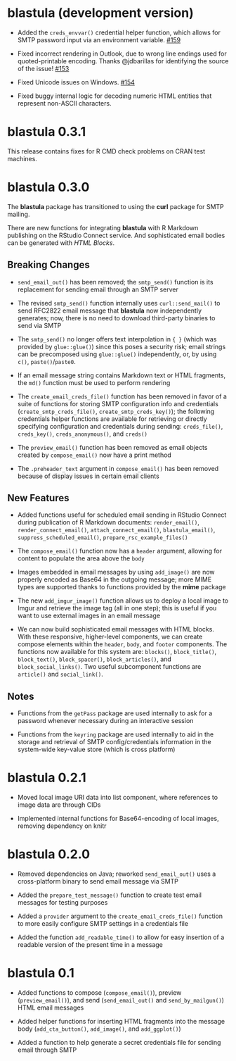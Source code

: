 # blastula (development version)

* Added the `creds_envvar()` credential helper function, which allows for SMTP password input via an environment variable. [#159](https://github.com/rich-iannone/blastula/pull/159)

* Fixed incorrect rendering in Outlook, due to wrong line endings used for quoted-printable encoding. Thanks @jdbarillas for identifying the source of the issue! [#153](https://github.com/rich-iannone/blastula/pull/153)

* Fixed Unicode issues on Windows. [#154](https://github.com/rich-iannone/blastula/pull/154)

* Fixed buggy internal logic for decoding numeric HTML entities that represent non-ASCII characters.

# blastula 0.3.1

This release contains fixes for R CMD check problems on CRAN test machines. 

# blastula 0.3.0

The **blastula** package has transitioned to using the **curl** package for SMTP mailing.

There are new functions for integrating **blastula** with R Markdown publishing on the RStudio Connect service. And sophisticated email bodies can be generated with *HTML Blocks*.

## Breaking Changes

* `send_email_out()` has been removed; the `smtp_send()` function is its replacement for sending email through an SMTP server

* The revised `smtp_send()` function internally uses `curl::send_mail()` to send RFC2822 email message that **blastula** now independently generates; now, there is no need to download third-party binaries to send via SMTP

* The `smtp_send()` no longer offers text interpolation in `{ }` (which was provided by `glue::glue()`) since this poses a security risk; email strings can be precomposed using `glue::glue()` independently, or, by using `c()`, `paste()`/`paste0`.

* If an email message string contains Markdown text or HTML fragments, the `md()` function must be used to perform rendering

* The `create_email_creds_file()` function has been removed in favor of a suite of functions for storing SMTP configuration info and credentials (`create_smtp_creds_file()`, `create_smtp_creds_key()`); the following credentials helper functions are available for retrieving or directly specifying configuration and credentials during sending: `creds_file()`, `creds_key()`, `creds_anonymous()`, and `creds()`

* The `preview_email()` function has been removed as email objects created by `compose_email()` now have a print method

* The `.preheader_text` argument in `compose_email()` has been removed because of display issues in certain email clients

## New Features

* Added functions useful for scheduled email sending in RStudio Connect during publication of R Markdown documents: `render_email()`, `render_connect_email()`, `attach_connect_email()`, `blastula_email()`, `suppress_scheduled_email()`, `prepare_rsc_example_files()`

* The `compose_email()` function now has a `header` argument, allowing for content to populate the area above the `body`

* Images embedded in email messages by using `add_image()` are now properly encoded as Base64 in the outgoing message; more MIME types are supported thanks to functions provided by the **mime** package

* The new `add_imgur_image()` function allows us to deploy a local image to Imgur and retrieve the image tag (all in one step); this is useful if you want to use external images in an email message

* We can now build sophisticated email messages with HTML blocks. With these responsive, higher-level components, we can create compose elements within the `header`, `body`, and `footer` components. The functions now available for this system are: `blocks()`, `block_title()`, `block_text()`, `block_spacer()`, `block_articles()`, and `block_social_links()`. Two useful subcomponent functions are `article()` and `social_link()`.

## Notes

* Functions from the `getPass` package are used internally to ask for a password whenever necessary during an interactive session

* Functions from the `keyring` package are used internally to aid in the storage and retrieval of SMTP config/credentials information in the system-wide key-value store (which is cross platform)

# blastula 0.2.1

* Moved local image URI data into list component, where references to image data are through CIDs

* Implemented internal functions for Base64-encoding of local images, removing dependency on knitr

# blastula 0.2.0

* Removed dependencies on Java; reworked `send_email_out()` uses a cross-platform binary to send email message via SMTP

* Added the `prepare_test_message()` function to create test email messages for testing purposes

* Added a `provider` argument to the `create_email_creds_file()` function to more easily configure SMTP settings in a credentials file

* Added the function `add_readable_time()` to allow for easy insertion of a readable version of the present time in a message

# blastula 0.1

* Added functions to compose (`compose_email()`), preview (`preview_email()`), and send (`send_email_out()` and `send_by_mailgun()`) HTML email messages 

* Added helper functions for inserting HTML fragments into the message body (`add_cta_button()`, `add_image()`, and `add_ggplot()`)

* Added a function to help generate a secret credentials file for sending email through SMTP

